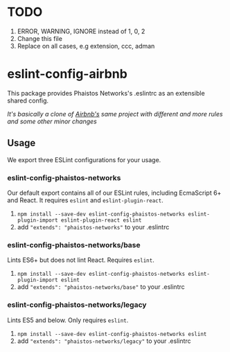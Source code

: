 # TODO

1. ERROR, WARNING, IGNORE instead of 1, 0, 2
5. Change this file
3. Replace on all cases, e.g extension, ccc, adman


# eslint-config-airbnb

This package provides Phaistos Networks's .eslintrc as an extensible shared config.

*It's basically a clone of [Airbnb's](https://github.com/airbnb/javascript/tree/master/packages/eslint-config-airbnb) same project with different and more rules and some other minor changes*

## Usage

We export three ESLint configurations for your usage.

### eslint-config-phaistos-networks

Our default export contains all of our ESLint rules, including EcmaScript 6+
and React. It requires `eslint` and `eslint-plugin-react`.

1. `npm install --save-dev eslint-config-phaistos-networks eslint-plugin-import eslint-plugin-react eslint`
2. add `"extends": "phaistos-networks"` to your .eslintrc

### eslint-config-phaistos-networks/base

Lints ES6+ but does not lint React. Requires `eslint`.

1. `npm install --save-dev eslint-config-phaistos-networks eslint-plugin-import eslint`
2. add `"extends": "phaistos-networks/base"` to your .eslintrc

### eslint-config-phaistos-networks/legacy

Lints ES5 and below. Only requires `eslint`.

1. `npm install --save-dev eslint-config-phaistos-networks eslint`
2. add `"extends": "phaistos-networks/legacy"` to your .eslintrc
